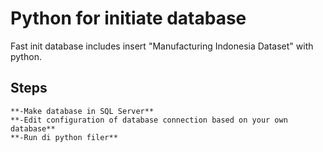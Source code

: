 # Python for initiate database

Fast init database includes insert "Manufacturing Indonesia Dataset" with python.

## Steps

    **-Make database in SQL Server**
    **-Edit configuration of database connection based on your own database**
    **-Run di python filer**
